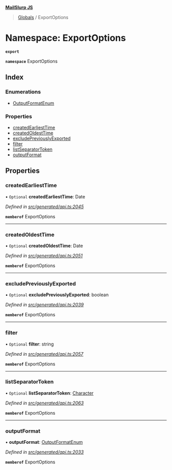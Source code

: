 **[MailSlurp JS](../README.md)**

> [Globals](../README.md) / ExportOptions

# Namespace: ExportOptions

**`export`** 

**`namespace`** ExportOptions

## Index

### Enumerations

* [OutputFormatEnum](../enums/exportoptions.outputformatenum.md)

### Properties

* [createdEarliestTime](exportoptions.md#createdearliesttime)
* [createdOldestTime](exportoptions.md#createdoldesttime)
* [excludePreviouslyExported](exportoptions.md#excludepreviouslyexported)
* [filter](exportoptions.md#filter)
* [listSeparatorToken](exportoptions.md#listseparatortoken)
* [outputFormat](exportoptions.md#outputformat)

## Properties

### createdEarliestTime

• `Optional` **createdEarliestTime**: Date

*Defined in [src/generated/api.ts:2045](https://github.com/mailslurp/mailslurp-client/blob/a8663d0/src/generated/api.ts#L2045)*

**`memberof`** ExportOptions

___

### createdOldestTime

• `Optional` **createdOldestTime**: Date

*Defined in [src/generated/api.ts:2051](https://github.com/mailslurp/mailslurp-client/blob/a8663d0/src/generated/api.ts#L2051)*

**`memberof`** ExportOptions

___

### excludePreviouslyExported

• `Optional` **excludePreviouslyExported**: boolean

*Defined in [src/generated/api.ts:2039](https://github.com/mailslurp/mailslurp-client/blob/a8663d0/src/generated/api.ts#L2039)*

**`memberof`** ExportOptions

___

### filter

• `Optional` **filter**: string

*Defined in [src/generated/api.ts:2057](https://github.com/mailslurp/mailslurp-client/blob/a8663d0/src/generated/api.ts#L2057)*

**`memberof`** ExportOptions

___

### listSeparatorToken

• `Optional` **listSeparatorToken**: [Character](../interfaces/character.md)

*Defined in [src/generated/api.ts:2063](https://github.com/mailslurp/mailslurp-client/blob/a8663d0/src/generated/api.ts#L2063)*

**`memberof`** ExportOptions

___

### outputFormat

•  **outputFormat**: [OutputFormatEnum](../enums/exportoptions.outputformatenum.md)

*Defined in [src/generated/api.ts:2033](https://github.com/mailslurp/mailslurp-client/blob/a8663d0/src/generated/api.ts#L2033)*

**`memberof`** ExportOptions
